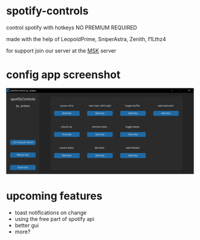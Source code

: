 # spotify-controls
control spotify with hotkeys NO PREMIUM REQUIRED

made with the help of LeopoldPrime, SniperAstra, Zenith, f1Lthz4

for support join our server at the [MSK](https://thrallway.com) server

# config app screenshot
![image failed to load...](https://github.com/KawaiiKraken/spotify-controls/blob/master/settings_screenshot_1.png)

# upcoming features
- toast notifications on change
- using the free part of spotify api
- better gui
- more?